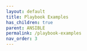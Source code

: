 ```yaml
---
layout: default
title: Playbook Examples
has_children: true
parent: ANSIBLE
permalink: /playbook-examples
nav_order: 3
---
```


